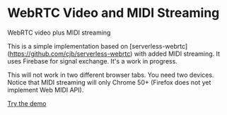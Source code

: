 # WebRTC Video and MIDI Streaming
WebRTC video plus MIDI streaming

This is a simple implementation based on [serverless-webrtc] (https://github.com/cjb/serverless-webrtc) with added MIDI streaming. It uses Firebase for signal exchange. It's a work in progress.

This will not work in two different browser tabs. You need two devices. Notice that MIDI streaming will only Chrome 50+ (Firefox does not yet implement Web MIDI API). 

[Try the demo](https://ninjahamster611.github.io/webRTCandMIDI/midi-webrtc.html)
